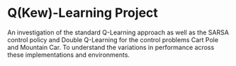 # Q(Kew)-Learning Project

An investigation of the standard Q-Learning approach as well as the SARSA control policy and Double Q-Learning for the control problems Cart Pole and Mountain Car. To understand the variations in performance across these implementations and environments.
